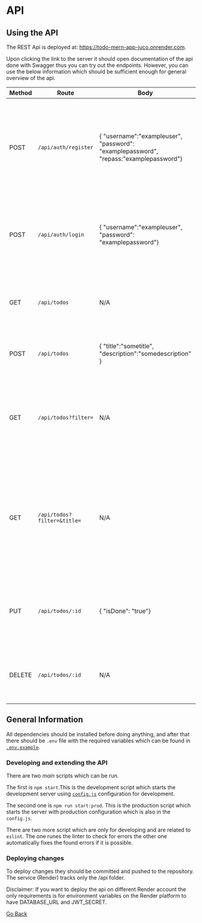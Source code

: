 # API

## Using the API

The REST Api is deployed at: https://todo-mern-app-juco.onrender.com.

Upon clicking the link to the server it should open documentation of the api done with Swagger thus you can try out the endpoints. However, you can use the below information which should be sufficient enough for general overview of the api.


| Method | Route                       | Body                                                                                  | Requirements                                                                                   | Responses                                                                                                                      | Information                                                                                                                                                                        |
| ------ | --------------------------- | ------------------------------------------------------------------------------------- | ---------------------------------------------------------------------------------------------- | ------------------------------------------------------------------------------------------------------------------------------ | ---------------------------------------------------------------------------------------------------------------------------------------------------------------------------------- |
| POST   | `/api/auth/register`        | { "username":"exampleuser", "password": "examplepassword", "repass:"examplepassword"} | N/A                                                                                            | `201 Created`: Returns object with the user's id and username <br> `400 Bad Request`: Returns message with the error's message | Creates user in the database                                                                                                                                                       |
| POST   | `/api/auth/login`           | { "username":"exampleuser", "password": "examplepassword"}                            | N/A                                                                                            | `200 OK`: Returns a JWT Token <br> `400 Bad Request`: Returns message with the error's message                                 | Authenticates the user                                                                                                                                                             |
| GET    | `/api/todos`                | N/A                                                                                   | Authorization header in the format `Bearer <token>`                                            | `200 OK`: Returns a list of the currently logged user's todos <br> `401 Unauthorized`                                          | Queries all the todos. By default its all recent ones.                                                                                                                             |
| POST   | `/api/todos`                | { "title":"sometitle", "description":"somedescription" }                              | Authorization header in the format `Bearer <token>`                                            | `201 Created` Returns the created todo object <br> `401 Unauthorized`                                                          | Creates todo and automatically adds the user as author                                                                                                                             |
| GET    | `/api/todos?filter=`       | N/A                                                                                   | Authorization header in the format `Bearer <token>`                                            | `200 OK`: Returns the logged user's todos by filter <br> `401 Unauthorized`                                                    | Returns the user's todos set by querystring with _filter_. Choices are `incomplete`, `complete` or `recent`. Defaults to _recent_                                                  |
| GET    | `/api/todos?filter=&title=` | N/A                                                                                   | Authorization header in the format `Bearer <token>`                                            | `200 OK`: Returns the logged user's todos by filter and title <br> `401 Unauthorized`                                          | Returns the user's todos set by querystring with _filter_ and _title_. For the filter the choices are the same as above. Defaults to _recent_. For the title it could be anything. |
| PUT    | `/api/todos/:id`            | { "isDone": "true"}                                                                   | Authorization header in the format `Bearer <token>` and the **id** of the todo in the URL path | `200 OK`: Returns the todo object and and isDone value set as true <br> `400 Bad Request` <br> `401 Unauthorized`              | Updates the todo and makes it completed by changing the isDone value to true                                                                                                       |
| DELETE | `/api/todos/:id`            | N/A                                                                                   | Authorization header in the format `Bearer <token>` and the **id** of the todo in the URL path | `200 OK`: Returns the deleted todo object <br> `400 Bad Request` <br> `401 Unauthorized`                                       | Deletes the todo and returns the deleted todo object                                                                                                                               |

## General Information
All dependencies should be installed before doing anything, and after that there should be `.env` file with the required variables which can be found in [`.env.example`](.env.example).
### Developing and extending the API


There are two _main_ scripts which can be run.

The first is `npm start`.This is the development script which starts the development server using [`config.js`](./src/config.js) configuration for development.

The second one is `npm run start:prod`. This is the production script which starts the server with production configuration which is also in the `config.js`.

There are two more script which are only for developing and are related to `eslint`. The one runes the linter to check for errors the other one automatically fixes the found errors if it is possible.

### Deploying changes

To deploy changes they should be committed and pushed to the repository. The service (Render) tracks only the /api folder.

Disclaimer: If you want to deploy the api on different Render account the only requirements is for environment variables on the Render platform to have DATABASE_URL and JWT_SECRET. 

[Go Back](../README.md)
